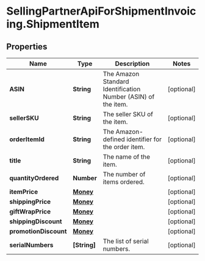 # SellingPartnerApiForShipmentInvoicing.ShipmentItem

## Properties

Name | Type | Description | Notes
------------ | ------------- | ------------- | -------------
**ASIN** | **String** | The Amazon Standard Identification Number (ASIN) of the item. | [optional] 
**sellerSKU** | **String** | The seller SKU of the item. | [optional] 
**orderItemId** | **String** | The Amazon-defined identifier for the order item. | [optional] 
**title** | **String** | The name of the item. | [optional] 
**quantityOrdered** | **Number** | The number of items ordered. | [optional] 
**itemPrice** | [**Money**](Money.md) |  | [optional] 
**shippingPrice** | [**Money**](Money.md) |  | [optional] 
**giftWrapPrice** | [**Money**](Money.md) |  | [optional] 
**shippingDiscount** | [**Money**](Money.md) |  | [optional] 
**promotionDiscount** | [**Money**](Money.md) |  | [optional] 
**serialNumbers** | **[String]** | The list of serial numbers. | [optional] 


